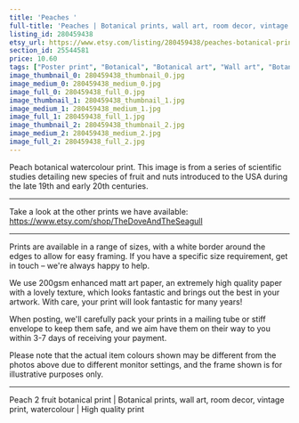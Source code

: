 ```yaml
---
title: 'Peaches '
full-title: 'Peaches | Botanical prints, wall art, room decor, vintage print, watercolour | High quality print'
listing_id: 280459438
etsy_url: https://www.etsy.com/listing/280459438/peaches-botanical-prints-wall-art-room?utm_source=site&utm_medium=api&utm_campaign=api
section_id: 25544581
price: 10.60
tags: ["Poster print", "Botanical", "Botanical art", "Wall art", "Botanical poster", "Vintage", "Plant", "Watercolour", "Fruit", "Vintage print", "Peach", "High quality print", "USDA Pomological"]
image_thumbnail_0: 280459438_thumbnail_0.jpg
image_medium_0: 280459438_medium_0.jpg
image_full_0: 280459438_full_0.jpg
image_thumbnail_1: 280459438_thumbnail_1.jpg
image_medium_1: 280459438_medium_1.jpg
image_full_1: 280459438_full_1.jpg
image_thumbnail_2: 280459438_thumbnail_2.jpg
image_medium_2: 280459438_medium_2.jpg
image_full_2: 280459438_full_2.jpg
---
```

Peach botanical watercolour print. This image is from a series of scientific studies detailing new species of fruit and nuts introduced to the USA during the late 19th and early 20th centuries.

---

Take a look at the other prints we have available:
https://www.etsy.com/shop/TheDoveAndTheSeagull

---

Prints are available in a range of sizes, with a white border around the edges to allow for easy framing. If you have a specific size requirement, get in touch – we&#39;re always happy to help.

We use 200gsm enhanced matt art paper, an extremely high quality paper with a lovely texture, which looks fantastic and brings out the best in your artwork. With care, your print will look fantastic for many years!

When posting, we&#39;ll carefully pack your prints in a mailing tube or stiff envelope to keep them safe, and we aim have them on their way to you within 3-7 days of receiving your payment.

Please note that the actual item colours shown may be different from the photos above due to different monitor settings, and the frame shown is for illustrative purposes only.

---

Peach 2 fruit botanical print | Botanical prints, wall art, room decor, vintage print, watercolour | High quality print
